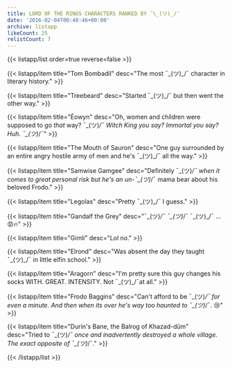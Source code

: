 ```yaml
---
title: LORD OF THE RINGS CHARACTERS RANKED BY ¯\_(ツ)_/¯
date: '2016-02-04T00:48:46+00:00'
archive: listapp
likeCount: 25
relistCount: 7
---
```


<!--more-->

{{< listapp/list order=true reverse=false >}}

   {{< listapp/item title="Tom Bombadil"
      desc="The most ¯\_(ツ)_/¯ character in literary history." >}}

   {{< listapp/item title="Treebeard"
      desc="Started ¯\_(ツ)_/¯ but then went the other way." >}}

   {{< listapp/item title="Éowyn"
      desc="Oh, women and children were supposed to go *that* way? ¯\_(ツ)_/¯ Witch King you say? Immortal you say? Huh. ¯\_(ツ)_/¯" >}}

   {{< listapp/item title="The Mouth of Sauron"
      desc="One guy surrounded by an entire angry hostile army of men and he's ¯\_(ツ)_/¯ all the way." >}}

   {{< listapp/item title="Samwise Gamgee"
      desc="Definitely ¯\_(ツ)_/¯ when it comes to great personal risk but he's an un-¯\_(ツ)_/¯ mama bear about his beloved Frodo." >}}

   {{< listapp/item title="Legolas"
      desc="Pretty ¯\_(ツ)_/¯ I guess." >}}

   {{< listapp/item title="Gandalf the Grey"
      desc="¯\_(ツ)_/¯ ¯\_(ツ)_/¯ ¯\_(ツ)_/¯ ... 😡🔥" >}}

   {{< listapp/item title="Gimli"
      desc="Lol no." >}}

   {{< listapp/item title="Elrond"
      desc="Was absent the day they taught ¯\_(ツ)_/¯ in little elfin school." >}}

   {{< listapp/item title="Aragorn"
      desc="I'm pretty sure this guy changes his socks WITH. GREAT. INTENSITY. Not ¯\_(ツ)_/¯at all." >}}

   {{< listapp/item title="Frodo Baggins"
      desc="Can't afford to be ¯\_(ツ)_/¯ for even a minute. And then when its over he's way too haunted to ¯\_(ツ)_/¯. 😢" >}}

   {{< listapp/item title="Durin's Bane, the Balrog of Khazad-dûm"
      desc="Tried to ¯\_(ツ)_/¯ once and inadvertently destroyed a whole village. The exact opposite of ¯\_(ツ)_/¯." >}}

{{< /listapp/list >}}
